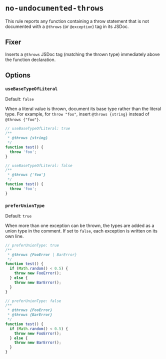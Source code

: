 # `no-undocumented-throws`

This rule reports any function containing a throw statement that is not documented with a `@throws` (or `@exception`) tag in its JSDoc.

## Fixer

Inserts a `@throws` JSDoc tag (matching the thrown type) immediately above the function declaration.

## Options

### `useBaseTypeOfLiteral`

Default: `false`

When a literal value is thrown, document its base type rather than the literal type.
For example, for `throw "foo"`, insert `@throws {string}` instead of `@throws {"foo"}`.

```ts
// useBaseTypeOfLiteral: true
/**
 * @throws {string}
 */
function test() {
  throw 'foo';
}

// useBaseTypeOfLiteral: false
/**
 * @throws {'foo'}
 */
function test() {
  throw 'foo';
}
```

### `preferUnionType`

Default: `true`

When more than one exception can be thrown, the types are added as a union type in the comment.
If set to `false`, each exception is written on its own line.

```ts
// preferUnionType: true
/**
 * @throws {FooError | BarError}
 */
function test() {
  if (Math.random() < 0.5) {
    throw new FooError();
  } else {
    throw new BarError();
  }
}

// preferUnionType: false
/**
 * @throws {FooError}
 * @throws {BarError}
 */
function test() {
  if (Math.random() < 0.5) {
    throw new FooError();
  } else {
    throw new BarError();
  }
}
```

